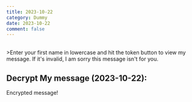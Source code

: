 ```yaml
---
title: 2023-10-22
category: Dummy
date: 2023-10-22
comment: false
---
```


<br>
>Enter your first name in lowercase and hit the token button to view my message. If it's invalid, I am sorry this
message isn't for you.


## Decrypt My message (2023-10-22):
  <p class="encrypted" id="5fA2r8jukd3EcyzLePaY3QhsFaH38jrLaL7AMqvRa+Fb+2WAulh4mXqJElRw==">Encrypted message!</p>

